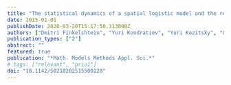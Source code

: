 ```yaml
---
title: "The statistical dynamics of a spatial logistic model and the related kinetic equation"
date: 2015-01-01
publishDate: 2020-03-20T15:17:50.313000Z
authors: ["Dmitri Finkelshtein", "Yuri Kondratiev", "Yuri Kozitsky", "Oleksandr Kutoviy"]
publication_types: ["2"]
abstract: ""
featured: true
publication: "*Math. Models Methods Appl. Sci.*"
# tags: ["relevant", "prio1"]
doi: "10.1142/S0218202515500128"
---
```


